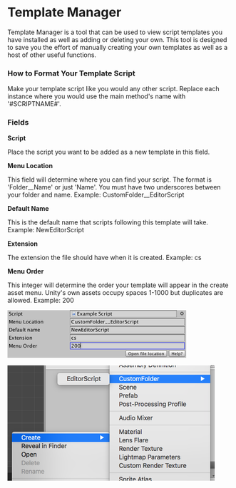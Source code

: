 # Template Manager
Template Manager is a tool that can be used to view script templates you have 
installed as well as adding or deleting your own. This tool is designed to save 
you the effort of manually creating your own templates as well as a host of 
other useful functions.

### How to Format Your Template Script
Make your template script like you would any other script.
Replace each instance where you would use the main method's name with
'#SCRIPTNAME#'.

### Fields


**Script**

Place the script you want to be added as a new template in this field.

**Menu Location**

This field will determine where you can find your script. The format is 
'Folder__Name' or just 'Name'. You must have two underscores between your folder
and name.
Example: CustomFolder__EditorScript

**Default Name**

This is the default name that scripts following this template will take.
Example: NewEditorScript

**Extension**


The extension the file should have when it is created.
Example: cs

**Menu Order**

This integer will determine the order your template will appear in the create 
asset menu. Unity's own assets occupy spaces 1-1000 but duplicates are allowed.
Example: 200


![alt text](https://github.com/Arisstephenson/Template-Manager/blob/master/Assets/Template%20Manager/Resources/ExampleSettings.png "Example 1")

![alt text](https://github.com/Arisstephenson/Template-Manager/blob/master/Assets/Template%20Manager/Resources/ExampleSettings2.png "Example 1")



